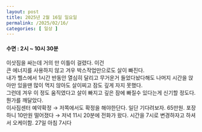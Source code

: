 ```yaml
---
layout: post
title: 2025년 2월 16일 일요일
permalink: /2025/02/16/
categories: [ 일상 ]
---
```

#### 수면 : 2시 ~ 10시 30분<br/>
이삿짐을 싸는데 거의 만 이틀이 걸렸다. 이건<br/>
큰 에너지를 사용하지 않고 겨우 박스작업만으로도 살이 빠진다.<br/>
내가 헬스에서 1시간 반동안 열심히 달리고 무거운거 들었다놨다해도 나머지 시간을 앉아만 있을땐 많이 먹지 않아도 살이찌고 잠도 깊게 자지 못했다.<br/>
그런데 겨우 이 정도 움직였다고 살이 빠지고 깊은 잠에 빠질수 있다는게 신기할 정도다.<br/>
뭔가를 깨달았다.<br/>
이사짐센터 예약확정 → 저쪽에서도 확정을 해야한단다. 일단 기다려보자. 65만원. 포장하니 10만원 떨어졌다 → 저녁 11시 20분에 전화가 왔다. 시간을 7시로 변경하자고 하셔서 오케이함. 27일 아침 7시다